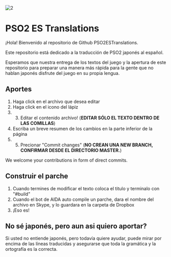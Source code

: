 [2]: https://s-media-cache-ak0.pinimg.com/736x/36/96/6d/36966df84567031d097c366311269caf.jpg

![2]

# PSO2 ES Translations
¡Hola! Bienvenido al repositorio de Github PSO2ESTranslations.

Este repositorio está dedicado a la traducción de PSO2 japonés al español.

Esperamos que nuestra entrega de los textos del juego y la apertura de este repositorio para preparar una manera más rápida para la gente que no hablan japonés disfrute del juego en su propia lengua.

## Aportes

 1. Haga click en el archivo que desea editar
 2. Haga click en el icono del lápiz
 3. 3. Editar el contenido archivo! (<b>EDITAR SÓLO EL TEXTO DENTRO DE LAS COMILLAS</b>)
 4. Escriba un breve resumen de los cambios en la parte inferior de la página
 5. 5. Precionar "Commit changes" (<b>NO CREAN UNA NEW BRANCH, CONFIRMAR DESDE EL DIRECTORIO MASTER.</b>)

We welcome your contributions in form of direct commits.

## Construir el parche

 1. Cuando termines de  modificar el texto coloca el titulo y terminalo con "#build"
 2. Cuando el bot de AIDA auto compile un parche, dara el nombre del archivo en Skype, y lo guardara en la carpeta de Dropbox
 3. ¡Eso es!

## No sé japonés, pero aun asi quiero aportar?

Si usted no entiende japonés, pero todavía quiere ayudar, puede mirar por encima de las líneas traducidas y asegurarse que toda la gramática y la ortografía es la correcta.
